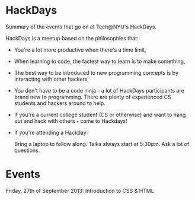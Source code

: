 HackDays
========

Summary of the events that go on at Tech@NYU's HackDays. 

HackDays is a meetup based on the philosophies that:

- You're a lot more productive when there's a time limit,
- When learning to code, the fastest way to learn is to make something,
- The best way to be introduced to new programming concepts is by interacting with other hackers,
- You don't have to be a code ninja - a lot of HackDays participants are brand new to programming. There are plenty of experienced CS students and hackers around to help.
- If you're a current college student (CS or otherwise) and want to hang out and hack with others - come to Hackdays!
- If you're attending a Hackday:

    Bring a laptop to follow along.
    Talks always start at 5:30pm.
    Ask a lot of questions.

Events
========

Friday, 27th of September 2013: Introduction to CSS & HTML
